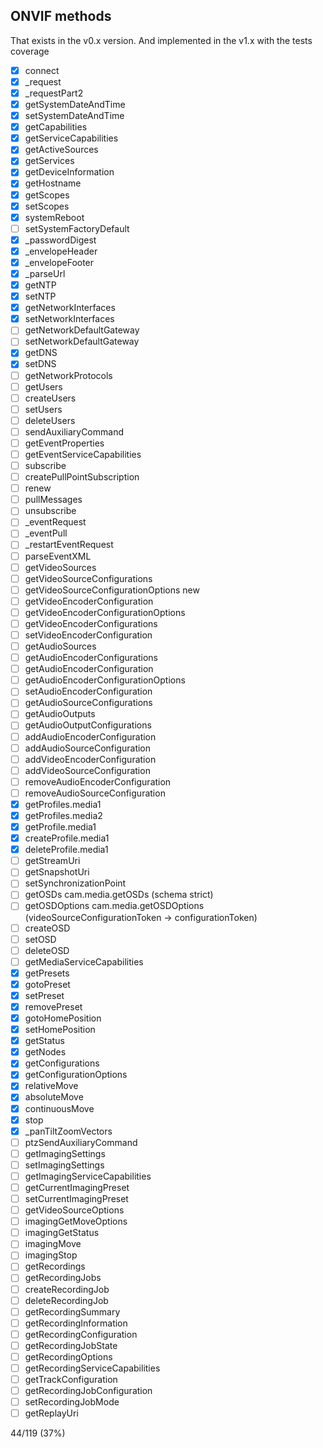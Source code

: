 ## ONVIF methods
That exists in the v0.x version. And implemented in the v1.x with the tests coverage

- [x] connect
- [x] _request
- [x] _requestPart2
- [x] getSystemDateAndTime
- [x] setSystemDateAndTime
- [x] getCapabilities
- [x] getServiceCapabilities
- [x] getActiveSources
- [x] getServices
- [x] getDeviceInformation
- [x] getHostname
- [x] getScopes
- [x] setScopes
- [x] systemReboot
- [ ] setSystemFactoryDefault
- [x] _passwordDigest
- [x] _envelopeHeader
- [x] _envelopeFooter
- [x] _parseUrl
- [x] getNTP
- [x] setNTP
- [x] getNetworkInterfaces
- [x] setNetworkInterfaces
- [ ] getNetworkDefaultGateway
- [ ] setNetworkDefaultGateway
- [x] getDNS
- [x] setDNS
- [ ] getNetworkProtocols
- [ ] getUsers
- [ ] createUsers
- [ ] setUsers
- [ ] deleteUsers
- [ ] sendAuxiliaryCommand
- [ ] getEventProperties
- [ ] getEventServiceCapabilities
- [ ] subscribe
- [ ] createPullPointSubscription
- [ ] renew
- [ ] pullMessages
- [ ] unsubscribe
- [ ] _eventRequest
- [ ] _eventPull
- [ ] _restartEventRequest
- [ ] parseEventXML
- [ ] getVideoSources
- [ ] getVideoSourceConfigurations
- [ ] getVideoSourceConfigurationOptions new
- [ ] getVideoEncoderConfiguration
- [ ] getVideoEncoderConfigurationOptions
- [ ] getVideoEncoderConfigurations
- [ ] setVideoEncoderConfiguration
- [ ] getAudioSources
- [ ] getAudioEncoderConfigurations
- [ ] getAudioEncoderConfiguration
- [ ] getAudioEncoderConfigurationOptions
- [ ] setAudioEncoderConfiguration
- [ ] getAudioSourceConfigurations
- [ ] getAudioOutputs
- [ ] getAudioOutputConfigurations
- [ ] addAudioEncoderConfiguration
- [ ] addAudioSourceConfiguration
- [ ] addVideoEncoderConfiguration
- [ ] addVideoSourceConfiguration
- [ ] removeAudioEncoderConfiguration
- [ ] removeAudioSourceConfiguration
- [x] getProfiles.media1
- [x] getProfiles.media2
- [x] getProfile.media1
- [x] createProfile.media1
- [x] deleteProfile.media1
- [ ] getStreamUri
- [ ] getSnapshotUri
- [ ] setSynchronizationPoint
- [ ] getOSDs cam.media.getOSDs (schema strict)
- [ ] getOSDOptions cam.media.getOSDOptions (videoSourceConfigurationToken -> configurationToken)
- [ ] createOSD
- [ ] setOSD
- [ ] deleteOSD
- [ ] getMediaServiceCapabilities
- [x] getPresets
- [x] gotoPreset
- [x] setPreset
- [x] removePreset
- [x] gotoHomePosition
- [x] setHomePosition
- [x] getStatus
- [x] getNodes
- [x] getConfigurations
- [x] getConfigurationOptions
- [x] relativeMove
- [x] absoluteMove
- [x] continuousMove
- [x] stop
- [x] _panTiltZoomVectors
- [ ] ptzSendAuxiliaryCommand
- [ ] getImagingSettings
- [ ] setImagingSettings
- [ ] getImagingServiceCapabilities
- [ ] getCurrentImagingPreset
- [ ] setCurrentImagingPreset
- [ ] getVideoSourceOptions
- [ ] imagingGetMoveOptions
- [ ] imagingGetStatus
- [ ] imagingMove
- [ ] imagingStop
- [ ] getRecordings
- [ ] getRecordingJobs
- [ ] createRecordingJob
- [ ] deleteRecordingJob
- [ ] getRecordingSummary
- [ ] getRecordingInformation
- [ ] getRecordingConfiguration
- [ ] getRecordingJobState
- [ ] getRecordingOptions
- [ ] getRecordingServiceCapabilities
- [ ] getTrackConfiguration
- [ ] getRecordingJobConfiguration
- [ ] setRecordingJobMode
- [ ] getReplayUri

44/119 (37%)
